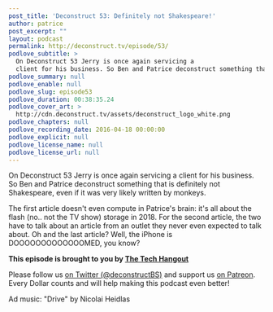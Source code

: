 ```yaml
---
post_title: 'Deconstruct 53: Definitely not Shakespeare!'
author: patrice
post_excerpt: ""
layout: podcast
permalink: http://deconstruct.tv/episode/53/
podlove_subtitle: >
  On Deconstruct 53 Jerry is once again servicing a
  client for his business. So Ben and Patrice deconstruct something that is definitely not Shakespeare, even if it was very likely written by monkeys
podlove_summary: null
podlove_enable: null
podlove_slug: episode53
podlove_duration: 00:38:35.24
podlove_cover_art: >
  http://cdn.deconstruct.tv/assets/deconstruct_logo_white.png
podlove_chapters: null
podlove_recording_date: 2016-04-18 00:00:00
podlove_explicit: null
podlove_license_name: null
podlove_license_url: null
---
```

<p>On Deconstruct 53 Jerry is once again servicing a
  client for his business. So Ben and Patrice deconstruct something that is definitely not Shakespeare, even if it was very likely written by monkeys.</p>
<p>The first article doesn't even compute in Patrice's brain: it's all about the flash (no.. not the TV show) storage in 2018. For the second article, the two have to talk about an article from an outlet they never even expected to talk about. Oh and the last article? Well, the iPhone is DOOOOOOOOOOOOOMED, you know? </p>
<p><strong>This episode is brought to you by <a href="http://thetechhangout.com">The Tech Hangout</a></strong>
</p>
<p>
Please follow us <a href="http://twitter.com/deconstructBS">on Twitter (@deconstructBS)</a> and support us <a href="http://patreon.com/deconstruct">on Patreon</a>. Every Dollar counts and will help making this podcast even better!
</p>
<p>Ad music: "Drive" by Nicolai Heidlas</p>
